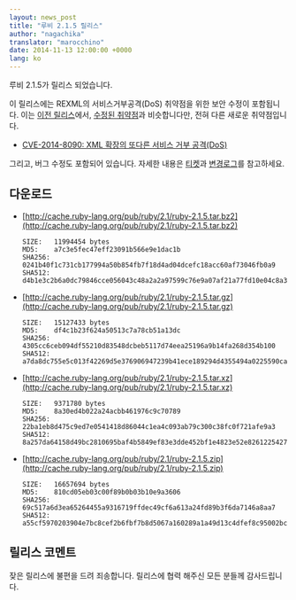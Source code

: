 ```yaml
---
layout: news_post
title: "루비 2.1.5 릴리스"
author: "nagachika"
translator: "marocchino"
date: 2014-11-13 12:00:00 +0000
lang: ko
---
```


루비 2.1.5가 릴리스 되었습니다.

이 릴리스에는 REXML의 서비스거부공격(DoS) 취약점을 위한 보안 수정이 포함됩니다.
이는 [이전 릴리스](https://www.ruby-lang.org/ko/news/2014/10/27/ruby-2-1-4-released/)에서,
[수정된 취약점](https://www.ruby-lang.org/ko/news/2014/10/27/rexml-dos-cve-2014-8080/)과
비슷합니다만, 전혀 다른 새로운 취약점입니다.

* [CVE-2014-8090: XML 확장의 또다른 서비스 거부 공격(DoS)](https://www.ruby-lang.org/ko/news/2014/11/13/rexml-dos-cve-2014-8090/)

그리고, 버그 수정도 포함되어 있습니다.
자세한 내용은 [티켓](https://bugs.ruby-lang.org/projects/ruby-21/issues?set_filter=1&amp;status_id=5)과
[변경로그](http://svn.ruby-lang.org/repos/ruby/tags/v2_1_5/ChangeLog)를 참고하세요.

## 다운로드

* [http://cache.ruby-lang.org/pub/ruby/2.1/ruby-2.1.5.tar.bz2](http://cache.ruby-lang.org/pub/ruby/2.1/ruby-2.1.5.tar.bz2)

      SIZE:   11994454 bytes
      MD5:    a7c3e5fec47eff23091b566e9e1dac1b
      SHA256: 0241b40f1c731cb177994a50b854fb7f18d4ad04dcefc18acc60af73046fb0a9
      SHA512: d4b1e3c2b6a0dc79846cce056043c48a2a2a97599c76e9a07af21a77fd10e04c8a34f3a60b6975181bff17b2c452af874fa073ad029549f3203e59095ab70196

* [http://cache.ruby-lang.org/pub/ruby/2.1/ruby-2.1.5.tar.gz](http://cache.ruby-lang.org/pub/ruby/2.1/ruby-2.1.5.tar.gz)

      SIZE:   15127433 bytes
      MD5:    df4c1b23f624a50513c7a78cb51a13dc
      SHA256: 4305cc6ceb094df55210d83548dcbeb5117d74eea25196a9b14fa268d354b100
      SHA512: a7da8dc755e5c013f42269d5e376906947239b41ece189294d4355494a0225590ca73b85261ddd60292934a8c432231c2308ecfa137ed9e347e68a2c1fc866c8

* [http://cache.ruby-lang.org/pub/ruby/2.1/ruby-2.1.5.tar.xz](http://cache.ruby-lang.org/pub/ruby/2.1/ruby-2.1.5.tar.xz)

      SIZE:   9371780 bytes
      MD5:    8a30ed4b022a24acbb461976c9c70789
      SHA256: 22ba1eb8d475c9ed7e0541418d86044c1ea4c093ab79c300c38fc0f721afe9a3
      SHA512: 8a257da64158d49bc2810695baf4b5849ef83e3dde452bf1e4823e52e8261225427d729fce2fb4e9b53d6d17ca9c96d491f242535c2f963738b74f90944e2a0b

* [http://cache.ruby-lang.org/pub/ruby/2.1/ruby-2.1.5.zip](http://cache.ruby-lang.org/pub/ruby/2.1/ruby-2.1.5.zip)

      SIZE:   16657694 bytes
      MD5:    810cd05eb03c00f89b0b03b10e9a3606
      SHA256: 69c517a6d3ea65264455a9316719ffdec49cf6a613a24fd89b3f6da7146a8aa7
      SHA512: a55cf5970203904e7bc8cef2b6fbf7b8d5067a160289a1a49d13c4dfef8c95002bcdf697f5d04d420ef663efad5ee80d5a9e4e7445c4db9a02f9cbc9e4b8444e

## 릴리스 코멘트

잦은 릴리스에 불편을 드려 죄송합니다.
릴리스에 협력 해주신 모든 분들께 감사드립니다.
